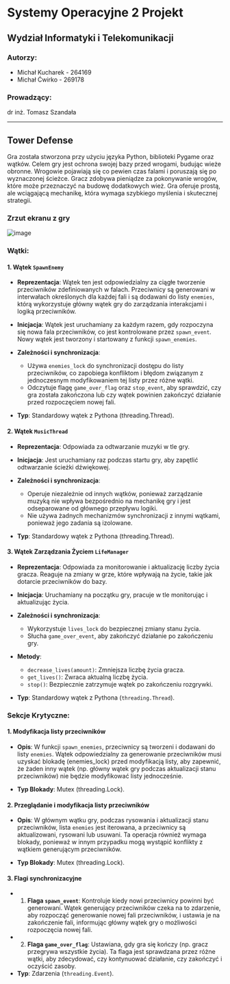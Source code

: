 # Systemy Operacyjne 2 Projekt

## Wydział Informatyki i Telekomunikacji

### Autorzy:
- Michał Kucharek - 264169
- Michał Ćwirko - 269178

### Prowadzący:
dr inż. Tomasz Szandała

---

## Tower Defense

Gra została stworzona przy użyciu języka Python, biblioteki Pygame oraz wątków. Celem gry jest ochrona swojej bazy przed wrogami, budując wieże obronne. Wrogowie pojawiają się co pewien czas falami i poruszają się po wyznaczonej ścieżce. Gracz zdobywa pieniądze za pokonywanie wrogów, które może przeznaczyć na budowę dodatkowych wież. Gra oferuje prostą, ale wciągającą mechanikę, która wymaga szybkiego myślenia i skutecznej strategii.

### Zrzut ekranu z gry
![image](https://github.com/Michaelkuu/SO2-Projekt/assets/85109674/1f880c1d-a849-4d1e-8346-023b456516ad)


### Wątki:
#### 1. Wątek `SpawnEnemy`
- **Reprezentacja**: Wątek ten jest odpowiedzialny za ciągłe tworzenie przeciwników zdefiniowanych w falach. Przeciwnicy są generowani w interwałach określonych dla każdej fali i są dodawani do listy `enemies`, którą wykorzystuje główny wątek gry do zarządzania interakcjami i logiką przeciwników.

- **Inicjacja**: Wątek jest uruchamiany za każdym razem, gdy rozpoczyna się nowa fala przeciwników, co jest kontrolowane przez `spawn_event`. Nowy wątek jest tworzony i startowany z funkcji `spawn_enemies`.

- **Zależności i synchronizacja**:
  - Używa `enemies_lock` do synchronizacji dostępu do listy przeciwników, co zapobiega konfliktom i błędom związanym z jednoczesnym modyfikowaniem tej listy przez różne wątki.
  - Odczytuje flagę `game_over_flag` oraz `stop_event`, aby sprawdzić, czy gra została zakończona lub czy wątek powinien zakończyć działanie przed rozpoczęciem nowej fali.

- **Typ**: Standardowy wątek z Pythona (threading.Thread).

#### 2. Wątek `MusicThread`
- **Reprezentacja**: Odpowiada za odtwarzanie muzyki w tle gry.

- **Inicjacja**: Jest uruchamiany raz podczas startu gry, aby zapętlić odtwarzanie ścieżki dźwiękowej.

- **Zależności i synchronizacja**:
  - Operuje niezależnie od innych wątków, ponieważ zarządzanie muzyką nie wpływa bezpośrednio na mechanikę gry i jest odseparowane od głównego przepływu logiki.
  - Nie używa żadnych mechanizmów synchronizacji z innymi wątkami, ponieważ jego zadania są izolowane.

- **Typ**: Standardowy wątek z Pythona (threading.Thread).

#### 3. Wątek Zarządzania Życiem `LifeManager`
- **Reprezentacja**: Odpowiada za monitorowanie i aktualizację liczby życia gracza. Reaguje na zmiany w grze, które wpływają na życie, takie jak dotarcie przeciwników do bazy.

- **Inicjacja**: Uruchamiany na początku gry, pracuje w tle monitorując i aktualizując życia.

- **Zależności i synchronizacja**:
  - Wykorzystuje `lives_lock` do bezpiecznej zmiany stanu życia.
  - Słucha `game_over_event`, aby zakończyć działanie po zakończeniu gry.

- **Metody**:
  - `decrease_lives(amount)`: Zmniejsza liczbę życia gracza.
  - `get_lives()`: Zwraca aktualną liczbę życia.
  - `stop()`: Bezpiecznie zatrzymuje wątek po zakończeniu rozgrywki.
  
- **Typ**: Standardowy wątek z Pythona (`threading.Thread`).

### Sekcje Krytyczne:
#### 1. Modyfikacja listy przeciwników
- **Opis**: W funkcji `spawn_enemies`, przeciwnicy są tworzeni i dodawani do listy `enemies`. Wątek odpowiedzialny za generowanie przeciwników musi uzyskać blokadę (enemies_lock) przed modyfikacją listy, aby zapewnić, że żaden inny wątek (np. główny wątek gry podczas aktualizacji stanu przeciwników) nie będzie modyfikować listy jednocześnie.

- **Typ Blokady**: Mutex (threading.Lock).

#### 2. Przeglądanie i modyfikacja listy przeciwników
- **Opis**: W głównym wątku gry, podczas rysowania i aktualizacji stanu przeciwników, lista `enemies` jest iterowana, a przeciwnicy są aktualizowani, rysowani lub usuwani. Ta operacja również wymaga blokady, ponieważ w innym przypadku mogą wystąpić konflikty z wątkiem generującym przeciwników.

- **Typ Blokady**: Mutex (threading.Lock).

#### 3. Flagi synchronizacyjne
- 1. **Flaga `spawn_event`**: Kontroluje kiedy nowi przeciwnicy powinni być generowani. Wątek generujący przeciwników czeka na to zdarzenie, aby rozpocząć generowanie nowej fali przeciwników, i ustawia je na zakończenie fali, informując główny wątek gry o możliwości rozpoczęcia nowej fali.
- 2. **Flaga `game_over_flag`**: Ustawiana, gdy gra się kończy (np. gracz przegrywa wszystkie życia). Ta flaga jest sprawdzana przez różne wątki, aby zdecydować, czy kontynuować działanie, czy zakończyć i oczyścić zasoby.
- **Typ**: Zdarzenia (`threading.Event`).
